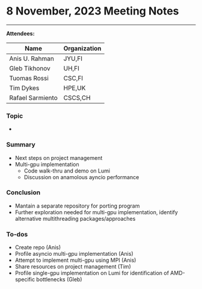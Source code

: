# 8 November, 2023 Meeting Notes

-----

**Attendees:**

| Name             | Organization |
| ---------------- | ------------ |
| Anis U. Rahman   | JYU,FI       |
| Gleb Tikhonov    | UH,FI        |
| Tuomas Rossi     | CSC,FI       |
| Tim Dykes        | HPE,UK       |
| Rafael Sarmiento | CSCS,CH      |

### Topic

-  

### Summary

- Next steps on project management
- Multi-gpu implementation
	- Code walk-thru and demo on Lumi
	- Discussion on anamolous ayncio performance

### Conclusion

- Mantain a separate repository for porting program
- Further exploration needed for multi-gpu implementation, identify alternative multithreading packages/approaches

### To-dos

- Create repo (Anis)
- Profile asyncio multi-gpu implementation (Anis)
- Attempt to implement multi-gpu using MPI (Anis)
- Share resources on project management (Tim)
- Profile single-gpu implementation on Lumi for identification of AMD-specific bottlenecks (Gleb)

